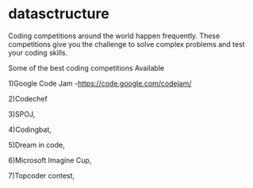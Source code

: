 # datasctructure

Coding competitions around the world happen frequently. These competitions give you the challenge to solve complex problems and test your coding skills. 

Some of the best coding competitions Available

1)Google Code Jam -https://code.google.com/codejam/

2)Codechef

3)SPOJ,

4)Codingbat,

5)Dream in code,

6)Microsoft Imagine Cup,

7)Topcoder contest, 


